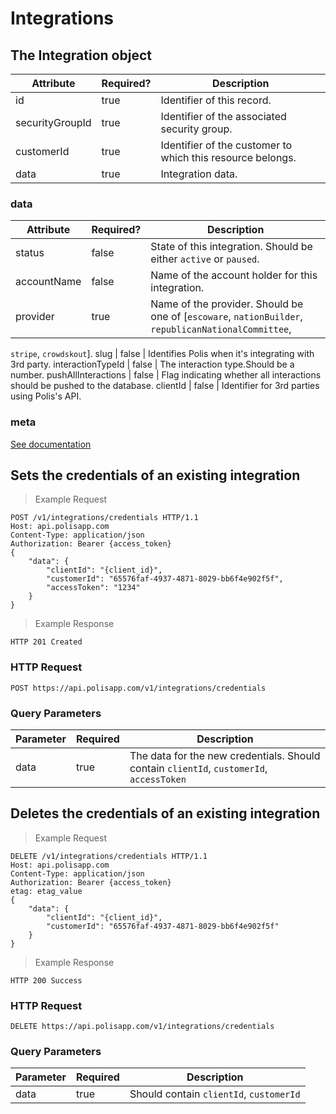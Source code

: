 # Integrations

## The Integration object

Attribute | Required? | Description
--------- | --------- | -----------
id | true | Identifier of this record.
securityGroupId | true | Identifier of the associated security group.
customerId | true | Identifier of the customer to which this resource belongs.
data | true | Integration data.

### data

Attribute | Required? | Description
--------- | --------- | -----------
status | false | State of this integration. Should be either `active` or `paused`.
accountName | false | Name of the account holder for this integration.
provider | true | Name of the provider. Should be one of [`escoware`, `nationBuilder`, `republicanNationalCommittee`,
  `stripe`, `crowdskout`].
slug | false | Identifies Polis when it's integrating with 3rd party.
interactionTypeId | false | The interaction type.Should be a number.
pushAllInteractions | false | Flag indicating whether all interactions should be pushed to the database.
clientId | false | Identifier for 3rd parties using Polis's API.

### meta

[See documentation](#metadata-object)

## Sets the credentials of an existing integration

> Example Request

```http
POST /v1/integrations/credentials HTTP/1.1
Host: api.polisapp.com
Content-Type: application/json
Authorization: Bearer {access_token}
{
	"data": {
		"clientId": "{client_id}",
		"customerId": "65576faf-4937-4871-8029-bb6f4e902f5f",
		"accessToken": "1234"
	}
}
```

> Example Response

```http
HTTP 201 Created
```

### HTTP Request

`POST https://api.polisapp.com/v1/integrations/credentials`

### Query Parameters

Parameter | Required | Description
--------- | -------- | -----------
data | true | The data for the new credentials. Should contain `clientId`, `customerId`, `accessToken`


## Deletes the credentials of an existing integration

> Example Request

```http
DELETE /v1/integrations/credentials HTTP/1.1
Host: api.polisapp.com
Content-Type: application/json
Authorization: Bearer {access_token}
etag: etag_value
{
	"data": {
		"clientId": "{client_id}",
		"customerId": "65576faf-4937-4871-8029-bb6f4e902f5f"
	}
}
```

> Example Response

```http
HTTP 200 Success
```

### HTTP Request

`DELETE https://api.polisapp.com/v1/integrations/credentials`

### Query Parameters

Parameter | Required | Description
--------- | -------- | -----------
data | true | Should contain `clientId`, `customerId`
